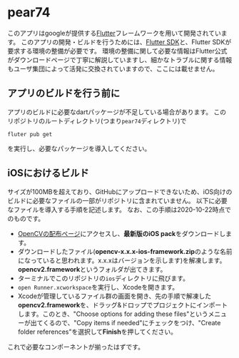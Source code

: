 # pear74

このアプリはgoogleが提供する[Flutter](https://flutter.dev/)フレームワークを用いて開発されています。
このアプリの開発・ビルドを行うためには、[Flutter SDK](https://flutter.dev/docs/get-started/install)と、Flutter SDKが要求する環境の整備が必要です。
環境の整備に関して必要な情報はFlutter公式がダウンロードページで丁寧に解説していますし、細かなトラブルに関する情報もユーザ集団によって活発に交換されていますので、ここには載せません。

## アプリのビルドを行う前に

アプリのビルドに必要なdartパッケージが不足している場合があります。
このリポジトリのルートディレクトリ(つまり`pear74`ディレクトリ)で
```
fluter pub get
```
を実行し、必要なパッケージを導入してください。

## iOSにおけるビルド

サイズが100MBを超えており、GitHubにアップロードできないため、iOS向けのビルドに必要なファイルの一部がリポジトリに含まれていません。
以下に必要なファイルを導入する手順を記述します。
なお、この手順は2020-10-22時点でのものです。

- [OpenCVの配布ページ](https://opencv.org/releases/)にアクセスし、**最新版のiOS pack**をダウンロードします。
- ダウンロードしたファイル(**opencv-x.x.x-ios-framework.zip**のような名前になっていると思われます。x.x.xはバージョンを示します)を解凍します。**opencv2.framework**というフォルダが出てきます。
- ターミナルでこのリポジトリの`ios`ディレクトリに飛びます。
- `open Runner.xcworkspace`を実行し、Xcodeを開きます。
- Xcodeが管理しているファイル群の画面を開き、先の手順で解凍した**opencv2.framework**を、ドラッグ&ドロップでプロジェクトにインポートします。このとき、"Choose options for adding these files"というメニューが出てくるので、"Copy items if needed"にチェックをつけ、"Create folder references"を選択して**Finish**を押してください。

これで必要なコンポーネントが揃ったはずです。
